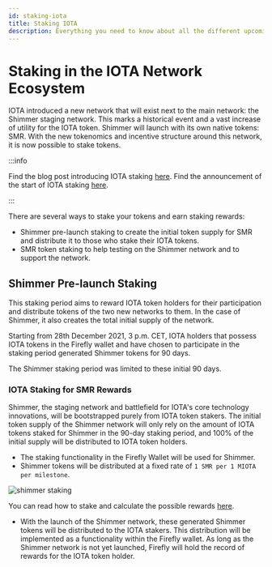 ```yaml
---
id: staking-iota
title: Staking IOTA
description: Everything you need to know about all the different upcoming staking opportunities in the IOTA, and Shimmer network.
---
```


# Staking in the IOTA Network Ecosystem

IOTA introduced a new network that will exist next to the main network: the Shimmer staging network. This marks a historical event and a vast increase of utility for the IOTA token.
Shimmer will launch with its own native tokens: SMR. With the new tokenomics and incentive structure around this network, it is now possible to stake tokens.

:::info

Find the blog post introducing IOTA staking [here](https://blog.iota.org/introducing-iota-staking/).
Find the announcement of the start of IOTA staking [here](https://blog.iota.org/iota-staking-start/).

:::

There are several ways to stake your tokens and earn staking rewards:

- Shimmer pre-launch staking to create the initial token supply for SMR and distribute it to those who stake their IOTA tokens.
- SMR token staking to help testing on the Shimmer network and to support the network.

## Shimmer Pre-launch Staking

This staking period aims to reward IOTA token holders for their participation and distribute tokens of the two new networks to them. In the case of Shimmer, it also creates the total initial supply of the network.

Starting from 28th December 2021, 3 p.m. CET, IOTA holders that possess IOTA tokens in the Firefly wallet and have chosen to participate in the staking period generated Shimmer tokens for 90 days.

The Shimmer staking period was limited to these initial 90 days.

### IOTA Staking for SMR Rewards

Shimmer, the staging network and battlefield for IOTA's core technology innovations, will be bootstrapped purely from IOTA token stakers. The initial token supply of the Shimmer network will only rely on the amount of IOTA tokens staked for Shimmer in the 90-day staking period, and 100% of the initial supply will be distributed to IOTA token holders.

- The staking functionality in the Firefly Wallet will be used for Shimmer.
- Shimmer tokens will be distributed at a fixed rate of `1 SMR per 1 MIOTA per milestone`.

![shimmer staking](/img/learn/iota-token/shimmer-staking.png)

You can read how to stake and calculate the possible rewards [here](https://shimmer.network/claim).

- With the launch of the Shimmer network, these generated Shimmer tokens will be distributed to the IOTA stakers. This distribution will be implemented as a functionality within the Firefly wallet. As long as the Shimmer network is not yet launched, Firefly will hold the record of rewards for the IOTA token holder.
